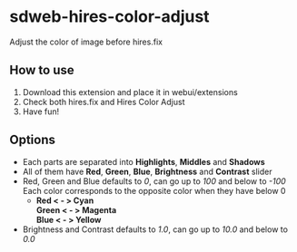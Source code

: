 # sdweb-hires-color-adjust
Adjust the color of image before hires.fix

## How to use

1. Download this extension and place it in webui/extensions
2. Check both hires.fix and Hires Color Adjust
3. Have fun!

## Options
* Each parts are separated into **Highlights**, **Middles** and **Shadows**
* All of them have **Red**, **Green**, **Blue**, **Brightness** and **Contrast** slider
* Red, Green and Blue defaults to _0_, can go up to _100_ and below to _-100_
  Each color corresponds to the opposite color when they have below 0
  * **Red < - > Cyan  
    Green < - > Magenta  
    Blue < - > Yellow**
* Brightness and Contrast defaults to _1.0_, can go up to _10.0_ and below to _0.0_

